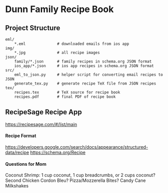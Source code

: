 # Dunn Family Recipe Book

## Project Structure
```
eml/
	*.eml              # downloaded emails from ios app
img/
	*.jpg              # all recipe images
json/
	family/*.json      # family recipes in schema.org JSON format
	ios_app/*.json     # ios app recipes in schema.org JSON format
src/
	eml_to_json.py     # helper script for converting email recipes to JSON
	generate_tex.py    # generate recipe TeX file from JSON recipes
tex/
	recipes.tex        # TeX source for recipe book
	recipes.pdf        # final PDF of recipe book
```

## RecipeSage Recipe App
https://recipesage.com/#/list/main

#### Recipe Format
https://developers.google.com/search/docs/appearance/structured-data/recipe
https://schema.org/Recipe

#### Questions for Mom
Coconut Shrimp: 1 cup coconut, 1 cup breadcrumbs, or 2 cups coconut?
Second Chicken Cordon Bleu?
Pizza/Mozzerella Bites?
Candy Cane Milkshakes
